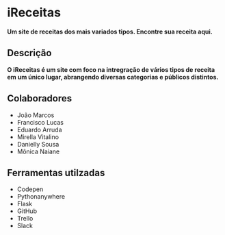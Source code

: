 # iReceitas

**Um site de receitas dos mais variados tipos. Encontre sua receita aqui.**

## Descrição

**O iReceitas é um site com foco na intregração de vários tipos de receita em um único lugar, abrangendo diversas categorias e públicos distintos.**

## Colaboradores

- João Marcos
- Francisco Lucas
- Eduardo Arruda
- Mirella Vitalino
- Danielly Sousa
- Mônica Naiane

## Ferramentas utilzadas

- Codepen
- Pythonanywhere 
- Flask
- GitHub
- Trello
- Slack

